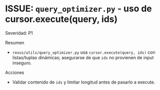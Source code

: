 # ISSUE: `query_optimizer.py` - uso de cursor.execute(query, ids)

Severidad: P1

Resumen
- `rexus/utils/query_optimizer.py` usa `cursor.execute(query, ids)` con listas/tuplas dinámicas; asegurarse de que `ids` no provienen de input inseguro.

Acciones
- Validar contenido de `ids` y limitar longitud antes de pasarlo a execute.

